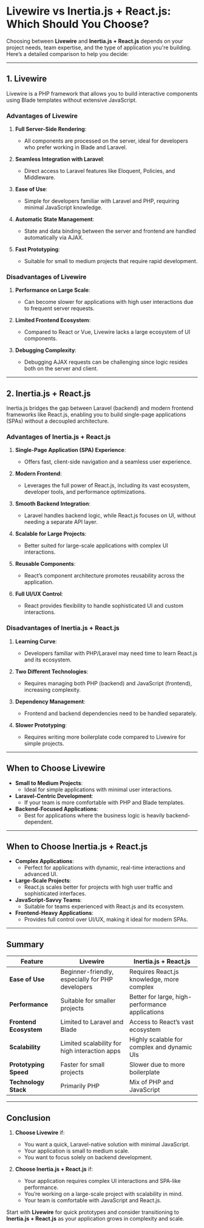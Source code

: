 
# Livewire vs Inertia.js + React.js: Which Should You Choose?

Choosing between **Livewire** and **Inertia.js + React.js** depends on your project needs, team expertise, and the type of application you're building. Here’s a detailed comparison to help you decide:

---

## **1. Livewire**

Livewire is a PHP framework that allows you to build interactive components using Blade templates without extensive JavaScript.

### **Advantages of Livewire**
1. **Full Server-Side Rendering**:
   - All components are processed on the server, ideal for developers who prefer working in Blade and Laravel.

2. **Seamless Integration with Laravel**:
   - Direct access to Laravel features like Eloquent, Policies, and Middleware.

3. **Ease of Use**:
   - Simple for developers familiar with Laravel and PHP, requiring minimal JavaScript knowledge.

4. **Automatic State Management**:
   - State and data binding between the server and frontend are handled automatically via AJAX.

5. **Fast Prototyping**:
   - Suitable for small to medium projects that require rapid development.

### **Disadvantages of Livewire**
1. **Performance on Large Scale**:
   - Can become slower for applications with high user interactions due to frequent server requests.

2. **Limited Frontend Ecosystem**:
   - Compared to React or Vue, Livewire lacks a large ecosystem of UI components.

3. **Debugging Complexity**:
   - Debugging AJAX requests can be challenging since logic resides both on the server and client.

---

## **2. Inertia.js + React.js**

Inertia.js bridges the gap between Laravel (backend) and modern frontend frameworks like React.js, enabling you to build single-page applications (SPAs) without a decoupled architecture.

### **Advantages of Inertia.js + React.js**
1. **Single-Page Application (SPA) Experience**:
   - Offers fast, client-side navigation and a seamless user experience.

2. **Modern Frontend**:
   - Leverages the full power of React.js, including its vast ecosystem, developer tools, and performance optimizations.

3. **Smooth Backend Integration**:
   - Laravel handles backend logic, while React.js focuses on UI, without needing a separate API layer.

4. **Scalable for Large Projects**:
   - Better suited for large-scale applications with complex UI interactions.

5. **Reusable Components**:
   - React’s component architecture promotes reusability across the application.

6. **Full UI/UX Control**:
   - React provides flexibility to handle sophisticated UI and custom interactions.

### **Disadvantages of Inertia.js + React.js**
1. **Learning Curve**:
   - Developers familiar with PHP/Laravel may need time to learn React.js and its ecosystem.

2. **Two Different Technologies**:
   - Requires managing both PHP (backend) and JavaScript (frontend), increasing complexity.

3. **Dependency Management**:
   - Frontend and backend dependencies need to be handled separately.

4. **Slower Prototyping**:
   - Requires writing more boilerplate code compared to Livewire for simple projects.

---

## **When to Choose Livewire**
- **Small to Medium Projects**:
   - Ideal for simple applications with minimal user interactions.
- **Laravel-Centric Development**:
   - If your team is more comfortable with PHP and Blade templates.
- **Backend-Focused Applications**:
   - Best for applications where the business logic is heavily backend-dependent.

---

## **When to Choose Inertia.js + React.js**
- **Complex Applications**:
   - Perfect for applications with dynamic, real-time interactions and advanced UI.
- **Large-Scale Projects**:
   - React.js scales better for projects with high user traffic and sophisticated interfaces.
- **JavaScript-Savvy Teams**:
   - Suitable for teams experienced with React.js and its ecosystem.
- **Frontend-Heavy Applications**:
   - Provides full control over UI/UX, making it ideal for modern SPAs.

---

## **Summary**

| **Feature**                | **Livewire**                                       | **Inertia.js + React.js**                        |
|----------------------------|---------------------------------------------------|------------------------------------------------|
| **Ease of Use**             | Beginner-friendly, especially for PHP developers | Requires React.js knowledge, more complex      |
| **Performance**             | Suitable for smaller projects                    | Better for large, high-performance applications |
| **Frontend Ecosystem**      | Limited to Laravel and Blade                     | Access to React’s vast ecosystem               |
| **Scalability**             | Limited scalability for high interaction apps    | Highly scalable for complex and dynamic UIs    |
| **Prototyping Speed**       | Faster for small projects                        | Slower due to more boilerplate                 |
| **Technology Stack**        | Primarily PHP                                    | Mix of PHP and JavaScript                      |

---

## **Conclusion**

1. **Choose Livewire** if:
   - You want a quick, Laravel-native solution with minimal JavaScript.
   - Your application is small to medium scale.
   - You want to focus solely on backend development.

2. **Choose Inertia.js + React.js** if:
   - Your application requires complex UI interactions and SPA-like performance.
   - You’re working on a large-scale project with scalability in mind.
   - Your team is comfortable with JavaScript and React.js.

Start with **Livewire** for quick prototypes and consider transitioning to **Inertia.js + React.js** as your application grows in complexity and scale.
